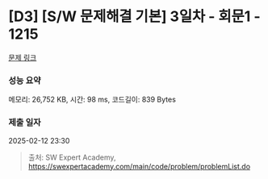 # [D3] [S/W 문제해결 기본] 3일차 - 회문1 - 1215 

[문제 링크](https://swexpertacademy.com/main/code/problem/problemDetail.do?contestProbId=AV14QpAaAAwCFAYi) 

### 성능 요약

메모리: 26,752 KB, 시간: 98 ms, 코드길이: 839 Bytes

### 제출 일자

2025-02-12 23:30



> 출처: SW Expert Academy, https://swexpertacademy.com/main/code/problem/problemList.do